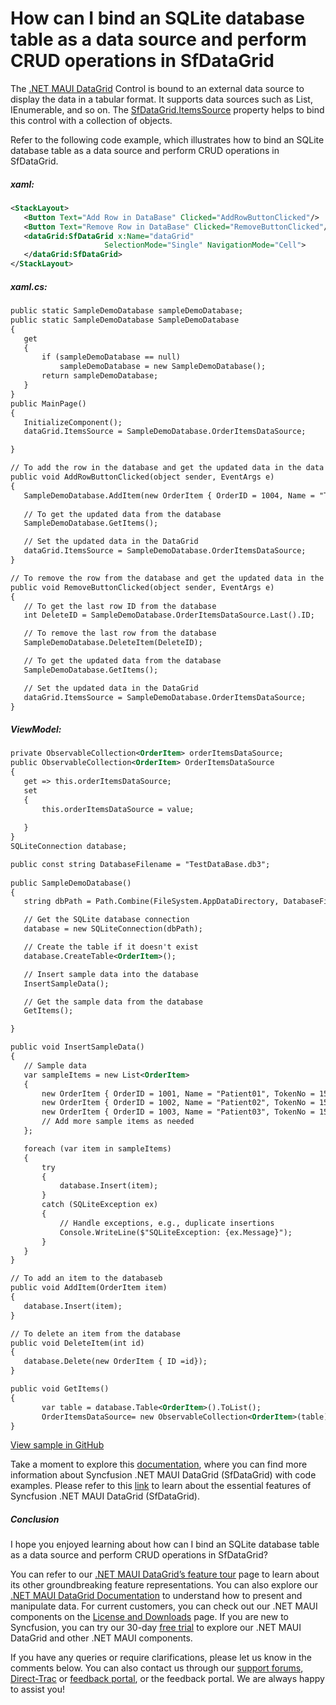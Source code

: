 # How can I bind an SQLite database table as a data source and perform CRUD operations in SfDataGrid
The [.NET MAUI DataGrid](https://www.syncfusion.com/maui-controls/maui-datagrid) Control is bound to an external data source to display the data in a tabular format. It supports data sources such as List, IEnumerable, and so on. The [SfDataGrid.ItemsSource](https://help.syncfusion.com/cr/maui/Syncfusion.Maui.DataGrid.SfDataGrid.html#Syncfusion_Maui_DataGrid_SfDataGrid_ItemsSourceProperty) property helps to bind this control with a collection of objects.

Refer to the following code example, which illustrates how to bind an SQLite database table as a data source and perform CRUD operations in SfDataGrid.
 
##### xaml:
 ```XML
 <StackLayout>
    <Button Text="Add Row in DataBase" Clicked="AddRowButtonClicked"/>
    <Button Text="Remove Row in DataBase" Clicked="RemoveButtonClicked"/>
    <dataGrid:SfDataGrid x:Name="dataGrid"
                      SelectionMode="Single" NavigationMode="Cell">
    </dataGrid:SfDataGrid>
</StackLayout>
 ```
 

##### xaml.cs:
 
 ```XML
public static SampleDemoDatabase sampleDemoDatabase;
public static SampleDemoDatabase SampleDemoDatabase
{
    get
    {
        if (sampleDemoDatabase == null)
            sampleDemoDatabase = new SampleDemoDatabase();
        return sampleDemoDatabase;
    }
}
public MainPage()
{
    InitializeComponent();
    dataGrid.ItemsSource = SampleDemoDatabase.OrderItemsDataSource;

}

// To add the row in the database and get the updated data in the data grid
public void AddRowButtonClicked(object sender, EventArgs e)
{
    SampleDemoDatabase.AddItem(new OrderItem { OrderID = 1004, Name = "Testing", TokenNo = 2023, BillStatus = "PAID" });
    
    // To get the updated data from the database
    SampleDemoDatabase.GetItems();

    // Set the updated data in the DataGrid
    dataGrid.ItemsSource = SampleDemoDatabase.OrderItemsDataSource;
}

// To remove the row from the database and get the updated data in the data grid
public void RemoveButtonClicked(object sender, EventArgs e)
{
    // To get the last row ID from the database
    int DeleteID = SampleDemoDatabase.OrderItemsDataSource.Last().ID;

    // To remove the last row from the database
    SampleDemoDatabase.DeleteItem(DeleteID);

    // To get the updated data from the database
    SampleDemoDatabase.GetItems();

    // Set the updated data in the DataGrid
    dataGrid.ItemsSource = SampleDemoDatabase.OrderItemsDataSource;
}
 ```
 
##### ViewModel:
 
 ```XML
private ObservableCollection<OrderItem> orderItemsDataSource;
public ObservableCollection<OrderItem> OrderItemsDataSource
{
    get => this.orderItemsDataSource;
    set
    {
        this.orderItemsDataSource = value;
        
    }
}
SQLiteConnection database;

public const string DatabaseFilename = "TestDataBase.db3";
       
public SampleDemoDatabase()
{
    string dbPath = Path.Combine(FileSystem.AppDataDirectory, DatabaseFilename);

    // Get the SQLite database connection
    database = new SQLiteConnection(dbPath);

    // Create the table if it doesn't exist
    database.CreateTable<OrderItem>();

    // Insert sample data into the database
    InsertSampleData();

    // Get the sample data from the database
    GetItems();

}

public void InsertSampleData()
{
    // Sample data
    var sampleItems = new List<OrderItem>
    {
        new OrderItem { OrderID = 1001, Name = "Patient01", TokenNo = 1501, BillStatus = "PAID" },
        new OrderItem { OrderID = 1002, Name = "Patient02", TokenNo = 1502, BillStatus = "NOT PAID" },
        new OrderItem { OrderID = 1003, Name = "Patient03", TokenNo = 1503, BillStatus = "PAID" },
        // Add more sample items as needed
    };

    foreach (var item in sampleItems)
    {
        try
        {
            database.Insert(item);
        }
        catch (SQLiteException ex)
        {
            // Handle exceptions, e.g., duplicate insertions
            Console.WriteLine($"SQLiteException: {ex.Message}");
        }
    }
}

// To add an item to the databaseb 
public void AddItem(OrderItem item)
{
    database.Insert(item);
}

// To delete an item from the database
public void DeleteItem(int id)
{
    database.Delete(new OrderItem { ID =id});
}

public void GetItems()
{
        var table = database.Table<OrderItem>().ToList();
        OrderItemsDataSource= new ObservableCollection<OrderItem>(table);
}
 ```
 

[View sample in GitHub](https://github.com/SyncfusionExamples/How-can-I-bind-an-SQLite-database-table-as-a-data-source-and-perform-CRUD-operations-in-SfDataGrid/tree/master)

Take a moment to explore this [documentation](https://help.syncfusion.com/maui/datagrid/overview), where you can find more information about Syncfusion .NET MAUI DataGrid (SfDataGrid) with code examples. Please refer to this [link](https://www.syncfusion.com/maui-controls/maui-datagrid) to learn about the essential features of Syncfusion .NET MAUI DataGrid (SfDataGrid).

##### Conclusion

I hope you enjoyed learning about how can I bind an SQLite database table as a data source and perform CRUD operations in SfDataGrid?

You can refer to our [.NET MAUI DataGrid’s feature tour](https://www.syncfusion.com/maui-controls/maui-datagrid) page to learn about its other groundbreaking feature representations. You can also explore our [.NET MAUI DataGrid Documentation](https://help.syncfusion.com/maui/datagrid/getting-started) to understand how to present and manipulate data. 
For current customers, you can check out our .NET MAUI components on the [License and Downloads](https://www.syncfusion.com/sales/teamlicense) page. If you are new to Syncfusion, you can try our 30-day [free trial](https://www.syncfusion.com/downloads/maui) to explore our .NET MAUI DataGrid and other .NET MAUI components. 

If you have any queries or require clarifications, please let us know in the comments below. You can also contact us through our [support forums](https://www.syncfusion.com/forums), [Direct-Trac](https://support.syncfusion.com/create) or [feedback portal](https://www.syncfusion.com/feedback/maui?control=sfdatagrid), or the feedback portal. We are always happy to assist you!
